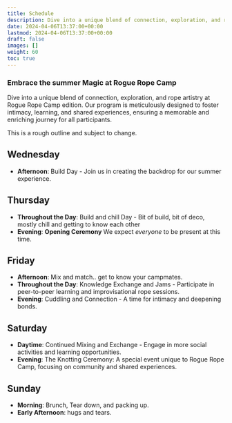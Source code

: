 ```yaml
---
title: Schedule
description: Dive into a unique blend of connection, exploration, and rope artistry at Rogue Rope Camp edition. Our program is meticulously designed to foster intimacy, learning, and shared experiences, ensuring a memorable and enriching journey for all participants.
date: 2024-04-06T13:37:00+00:00
lastmod: 2024-04-06T13:37:00+00:00
draft: false
images: []
weight: 60
toc: true
---
```




### Embrace the summer Magic at Rogue Rope Camp

Dive into a unique blend of connection, exploration, and rope artistry at Rogue Rope Camp edition. Our program is meticulously designed to foster intimacy, learning, and shared experiences, ensuring a memorable and enriching journey for all participants.

This is a rough outline and subject to change.

## Wednesday
* **Afternoon**: Build Day - Join us in creating the backdrop for our summer experience.


## Thursday
* **Throughout the Day**: Build and chill Day - Bit of build, bit of deco, mostly chill and getting to know each other
* **Evening**: **Opening Ceremony** We expect *everyone* to be present at this time.
  
## Friday
* **Afternoon**: Mix and match.. get to know your campmates.
* **Throughout the Day**: Knowledge Exchange and Jams - Participate in peer-to-peer learning and improvisational rope sessions.
* **Evening**: Cuddling and Connection - A time for intimacy and deepening bonds.

## Saturday
* **Daytime**: Continued Mixing and Exchange - Engage in more social activities and learning opportunities.
* **Evening**: The Knotting Ceremony: A special event unique to Rogue Rope Camp, focusing on community and shared experiences.

## Sunday
* **Morning**: Brunch, Tear down, and packing up. 
* **Early Afternoon**: hugs and tears.